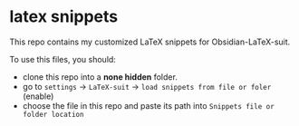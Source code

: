 # latex snippets

This repo contains my customized LaTeX snippets for Obsidian-LaTeX-suit.

To use this files, you should:

* clone this repo into a **none hidden** folder.
* go to `settings` -> `LaTeX-suit` -> `load snippets from file or foler` (enable)
* choose the file in this repo and paste its path into `Snippets file or folder location`
